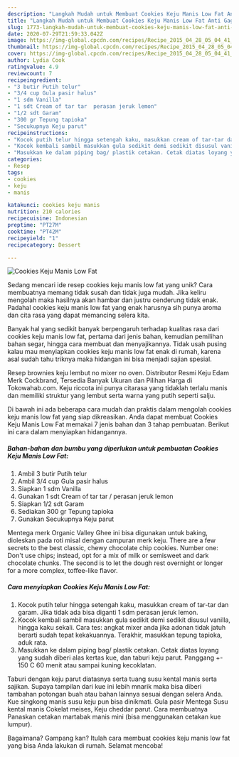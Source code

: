 ```yaml
---
description: "Langkah Mudah untuk Membuat Cookies Keju Manis Low Fat Anti Gagal"
title: "Langkah Mudah untuk Membuat Cookies Keju Manis Low Fat Anti Gagal"
slug: 1773-langkah-mudah-untuk-membuat-cookies-keju-manis-low-fat-anti-gagal
date: 2020-07-29T21:59:33.042Z
image: https://img-global.cpcdn.com/recipes/Recipe_2015_04_28_05_04_41_93_6ac9e8b2a6933957b259/751x532cq70/cookies-keju-manis-low-fat-foto-resep-utama.jpg
thumbnail: https://img-global.cpcdn.com/recipes/Recipe_2015_04_28_05_04_41_93_6ac9e8b2a6933957b259/751x532cq70/cookies-keju-manis-low-fat-foto-resep-utama.jpg
cover: https://img-global.cpcdn.com/recipes/Recipe_2015_04_28_05_04_41_93_6ac9e8b2a6933957b259/751x532cq70/cookies-keju-manis-low-fat-foto-resep-utama.jpg
author: Lydia Cook
ratingvalue: 4.9
reviewcount: 7
recipeingredient:
- "3 butir Putih telur"
- "3/4 cup Gula pasir halus"
- "1 sdm Vanilla"
- "1 sdt Cream of tar tar  perasan jeruk lemon"
- "1/2 sdt Garam"
- "300 gr Tepung tapioka"
- "Secukupnya Keju parut"
recipeinstructions:
- "Kocok putih telur hingga setengah kaku, masukkan cream of tar-tar dan garam. Jika tidak ada bisa diganti 1 sdm perasan jeruk lemon."
- "Kocok kembali sambil masukkan gula sedikit demi sedikit disusul vanilla, hingga kaku sekali. Cara tes: angkat mixer anda jika adonan tidak jatuh berarti sudah tepat kekakuannya. Terakhir, masukkan tepung tapioka, aduk rata."
- "Masukkan ke dalam piping bag/ plastik cetakan. Cetak diatas loyang yang sudah diberi alas kertas kue, dan taburi keju parut. Panggang +- 150 C 60 menit atau sampai kuning kecoklatan."
categories:
- Resep
tags:
- cookies
- keju
- manis

katakunci: cookies keju manis 
nutrition: 210 calories
recipecuisine: Indonesian
preptime: "PT27M"
cooktime: "PT42M"
recipeyield: "1"
recipecategory: Dessert

---
```



![Cookies Keju Manis Low Fat](https://img-global.cpcdn.com/recipes/Recipe_2015_04_28_05_04_41_93_6ac9e8b2a6933957b259/751x532cq70/cookies-keju-manis-low-fat-foto-resep-utama.jpg)

Sedang mencari ide resep cookies keju manis low fat yang unik? Cara membuatnya memang tidak susah dan tidak juga mudah. Jika keliru mengolah maka hasilnya akan hambar dan justru cenderung tidak enak. Padahal cookies keju manis low fat yang enak harusnya sih punya aroma dan cita rasa yang dapat memancing selera kita.

Banyak hal yang sedikit banyak berpengaruh terhadap kualitas rasa dari cookies keju manis low fat, pertama dari jenis bahan, kemudian pemilihan bahan segar, hingga cara membuat dan menyajikannya. Tidak usah pusing kalau mau menyiapkan cookies keju manis low fat enak di rumah, karena asal sudah tahu triknya maka hidangan ini bisa menjadi sajian spesial.

Resep brownies keju lembut no mixer no oven. Distributor Resmi Keju Edam Merk Cockbrand, Tersedia Banyak Ukuran dan Pilihan Harga di Tokowahab.com. Keju riccota ini punya citarasa yang tidaklah terlalu manis dan memiliki struktur yang lembut serta warna yang putih seperti salju.


Di bawah ini ada beberapa cara mudah dan praktis dalam mengolah cookies keju manis low fat yang siap dikreasikan. Anda dapat membuat Cookies Keju Manis Low Fat memakai 7 jenis bahan dan 3 tahap pembuatan. Berikut ini cara dalam menyiapkan hidangannya.

<!--inarticleads1-->

##### Bahan-bahan dan bumbu yang diperlukan untuk pembuatan Cookies Keju Manis Low Fat:

1. Ambil 3 butir Putih telur
1. Ambil 3/4 cup Gula pasir halus
1. Siapkan 1 sdm Vanilla
1. Gunakan 1 sdt Cream of tar tar / perasan jeruk lemon
1. Siapkan 1/2 sdt Garam
1. Sediakan 300 gr Tepung tapioka
1. Gunakan Secukupnya Keju parut


Mentega merk Organic Valley Ghee ini bisa digunakan untuk baking, dioleskan pada roti misal dengan campuran merk keju. There are a few secrets to the best classic, chewy chocolate chip cookies. Number one: Don&#39;t use chips; instead, opt for a mix of milk or semisweet and dark chocolate chunks. The second is to let the dough rest overnight or longer for a more complex, toffee-like flavor. 

<!--inarticleads2-->

##### Cara menyiapkan Cookies Keju Manis Low Fat:

1. Kocok putih telur hingga setengah kaku, masukkan cream of tar-tar dan garam. Jika tidak ada bisa diganti 1 sdm perasan jeruk lemon.
1. Kocok kembali sambil masukkan gula sedikit demi sedikit disusul vanilla, hingga kaku sekali. Cara tes: angkat mixer anda jika adonan tidak jatuh berarti sudah tepat kekakuannya. Terakhir, masukkan tepung tapioka, aduk rata.
1. Masukkan ke dalam piping bag/ plastik cetakan. Cetak diatas loyang yang sudah diberi alas kertas kue, dan taburi keju parut. Panggang +- 150 C 60 menit atau sampai kuning kecoklatan.


Taburi dengan keju parut diatasnya serta tuang susu kental manis serta sajikan. Supaya tampilan dari kue ini lebih mnarik maka bisa diberi tambahan potongan buah atau bahan lainnya sesuai dengan selera Anda. Kue singkong manis susu keju pun bisa dinikmati. Gula pasir Mentega Susu kental manis Cokelat meises, Keju cheddar parut. Cara membuatnya Panaskan cetakan martabak manis mini (bisa menggunakan cetakan kue lumpur). 

Bagaimana? Gampang kan? Itulah cara membuat cookies keju manis low fat yang bisa Anda lakukan di rumah. Selamat mencoba!
